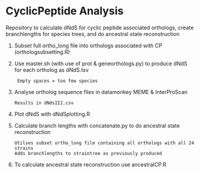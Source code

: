 # CyclicPeptide Analysis
Repository to calculate dNdS for cyclic peptide associated orthologs, create branchlengths for species trees, and do ancestral state reconstruction

1. Subset full ortho_long file into orthologs associated with CP (orthologsubsetting.R)

2. Use master.sh (with use of prot & geneorthologs.py) to produce dNdS for each ortholog as dNdS.tsv
    
        Empty spaces = too few species

3. Analyse ortholog sequence files in datamonkey MEME & InterProScan
       
       Results in dNdsIII.csv
    
4. Plot dNdS with dNdSplotting.R
    
5. Calculate branch lengths with concatenate.py to do ancestral state reconstruction
       
       Utilses subset ortho_long file containing all orthologs with all 24 strains
       Adds branchlengths to straintree as previously produced
    
6. To calculate ancestral state reconstruction use ancestralCP.R







